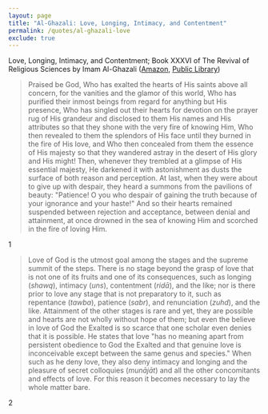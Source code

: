 ```yaml
---
layout: page
title: "Al-Ghazali: Love, Longing, Intimacy, and Contentment"
permalink: /quotes/al-ghazali-love
exclude: true
---
```


Love, Longing, Intimacy, and Contentment; Book XXXVI of The Revival of Religious Sciences by Imam Al-Ghazali ([Amazon](https://www.amazon.com/Al-Ghazali-Longing-Intimacy-Contentment-Ghazali/dp/1903682274/), [Public Library](http://www.worldcat.org/title/love-longing-intimacy-and-contentment-kitab-al-mahabba-wal-shawq-wal-uns-wal-rida-book-xxxvi-of-the-revival-of-the-religious-sciences-ihya-ulum-al-din/oclc/794045493&referer=brief_results))

>Praised be God, Who has exalted the hearts of His saints above all concern, for the vanities and the glamor of this world, Who has purified their inmost beings from regard for anything but His presence, Who has singled out their hearts for devotion on the prayer rug of His grandeur and disclosed to them His names and His attributes so that they shone with the very fire of knowing Him, Who then revealed to them the splendors of His face until they burned in the fire of His love, and Who then concealed from them the essence of His majesty so that they wandered astray in the desert of His glory and His might! Then, whenever they trembled at a glimpse of His essential majesty, He darkened it with astonishment as dusts the surface of both reason and perception. At last, when they were about to give up with despair, they heard a summons from the pavilions of beauty: "Patience! O you who despair of gaining the truth because of your ignorance and your haste!" And so their hearts remained suspended between rejection and acceptance, between denial and attainment, at once drowned in the sea of knowing Him and scorched in the fire of loving Him.

1

> Love of God is the utmost goal among the stages and the supreme summit of the steps. There is no stage beyond the grasp of love that is not one of its fruits and one of its consequences, such as longing (*shawq*), intimacy (*uns*), contentment (*ridā*), and the like; nor is there prior to love any stage that is not preparatory to it, such as repentance (*tawba*), patience (*sabr*), and renunciation (*zuhd*), and the like. Attainment of the other stages is rare and yet, they are possible and hearts are not wholly without hope of them; but even the believe in love of God the Exalted is so scarce that one scholar even denies that it is possible. He states that love "has no meaning apart from persistent obedience to God the Exalted and that genuine love is inconceivable except between the same genus and species." When such as he deny love, they also deny intimacy and longing and the pleasure of secret colloquies (*munājāt*) and all the other concomitants and effects of love. For this reason it becomes necessary to lay the whole matter bare.

2